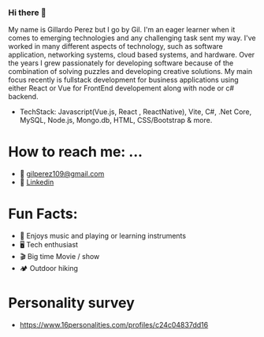 ### Hi there 👋

<!--
**gp3r3z/gp3r3z** is a ✨ _special_ ✨ repository because its `README.md` (this file) appears on your GitHub profile.

Here are some ideas to get you started:

- 🔭 I’m currently working on ...
- 🌱 I’m currently learning ...
- 👯 I’m looking to collaborate on ...
- 🤔 I’m looking for help with ...
- 💬 Ask me about ...
- 📫 How to reach me: ...
- 😄 Pronouns: ...
- ⚡ Fun fact: ...
-->

My name is Gillardo Perez but I go by Gil. I'm an eager learner when it comes to emerging technologies and any challenging task sent my way. I've worked in many different aspects of technology, such as software application, networking systems, cloud based systems, and hardware. Over the years I grew passionately for developing software because of the combination of solving puzzles and developing creative solutions. My main focus recently is fullstack development for business applications using either React or Vue for FrontEnd developement along with node or c# backend.

 + TechStack: Javascript(Vue.js, React , ReactNative), Vite, C#, .Net Core, MySQL, Node.js, Mongo.db, HTML, CSS/Bootstrap & more.
 
# How to reach me: ...

 + 📩 gilperez109@gmail.com
 + 💼 [Linkedin](https://www.linkedin.com/in/gillardo-perez/)

 
 # Fun Facts:
+ 🎵 Enjoys music and playing or learning instruments
+ 🖥️ Tech enthusiast
+ 🎬 Big time Movie / show
+ 🏕 Outdoor hiking

 # Personality survey 
 + https://www.16personalities.com/profiles/c24c04837dd16
